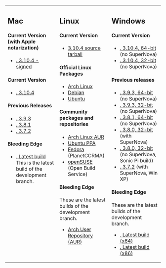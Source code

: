 <table>
    <tbody>
        <tr>
            <td width="32%" valign="top">
                <h2>
                    Mac
                </h2>
                <h4>Current Version (with Apple notarization)</h4>
                <ul class="nodot">
                    <li>
                        <a href="https://github.com/supercollider/supercollider/releases/download/Version-3.10.4/SuperCollider-3.10.4-macOS-signed.zip"><i class="icon-download-alt">.</i> 3.10.4 - signed</a>
                    </li>
                </ul>
                <h4>Current Version</h4>
                <ul class="nodot">
                    <li>
                        <a href="https://github.com/supercollider/supercollider/releases/download/Version-3.10.4/SuperCollider-3.10.4-macOS.zip"><i class="icon-download-alt">.</i> 3.10.4</a>
                    </li>
                </ul>
                <h4>Previous Releases</h4>
                <ul class="nodot">
                    <li>
                        <a href="https://github.com/supercollider/supercollider/releases/download/Version-3.9.3/SuperCollider-3.9.3-macOS.zip"><i class="icon-download-alt">.</i> 3.9.3</a>
                    </li>
                    <li>
                        <a href="https://github.com/supercollider/supercollider/releases/download/Version-3.8.1/SuperCollider-3.8.1-MacOS.zip"><i class="icon-download-alt">.</i> 3.8.1</a>
                    </li>
                    <li>
                        <a href="https://github.com/supercollider/supercollider/releases/download/Version-3.7.2/SuperCollider-OSX-3.7.2.zip"><i class="icon-download-alt">.</i> 3.7.2</a>
                    </li>
                </ul>
                <h4>Bleeding Edge</h4>
                <ul class="nodot">
                    <li>
                        <a href="http://supercollider.s3.amazonaws.com/builds/supercollider/supercollider/osx/develop-latest.html"><i class="icon-download-alt">.</i> Latest build</a><br />
                        This is the latest build of the development branch.
                    </li>
                </ul>
            </td>
            <td width="32%" valign="top">
                <h2>
                    Linux
                </h2>
                <h4>
                    Current Version
                </h4>
                <ul class="nodot">
                    <li>
                        <a href="https://github.com/supercollider/supercollider/releases/download/Version-3.10.4/SuperCollider-3.10.4-Source-linux.tar.bz2">3.10.4 source tarball</a>
                    </li>
                </ul>
                <h4>
                    Official Linux Packages
                </h4>
                <ul class="nodot">
                    <li>
                        <a href="https://www.archlinux.org/packages/community/x86_64/supercollider/">Arch Linux</a>
                    </li>
                    <li>
                        <a href="https://packages.debian.org/search?suite=all&searchon=names&keywords=supercollider">Debian</a>
                    </li>
                    <li>
                        <a href="https://packages.ubuntu.com/search?keywords=supercollider&searchon=names">Ubuntu</a>
                    </li>
                </ul>
                <h4>
                    Community packages and repositories
                </h4>
                <ul>
                    <li>
                        <a href="https://aur.archlinux.org/packages/supercollider-git/">Arch Linux AUR</a>
                    </li>
                    <li>
                        <a href="http://launchpad.net/~supercollider/+archive/ppa">Ubuntu PPA</a>
                    </li>
                    <li>
                        <a href="http://ccrma.stanford.edu/planetccrma/software/">Fedora</a>
                        (PlanetCCRMA)
                    </li>
                    <li>
                        <a href="https://software.opensuse.org/package/supercollider">openSUSE</a>
                        (Open Build Service)
                    </li>
                </ul>
                <h4>Bleeding Edge</h4>
                <p>These are the latest builds of the development branch.</p>
                <ul>
                    <li>
                        <a href="https://aur.archlinux.org/packages/supercollider-git/">Arch User Repository (AUR)</a>
                    </li>
                </ul>
            </td>
            <td width="32%" valign="top">
                <h2>
                    Windows
                </h2>
                <h4>Current Version</h4>
                <ul class="nodot">
                    <li>
                        <a href="https://github.com/supercollider/supercollider/releases/download/Version-3.10.4/SuperCollider-3.10.4_Release-x64-VS-95e9507.exe"><i class="icon-download-alt">.</i> 3.10.4, 64-bit</a> (no SuperNova)<br />
                    </li>
                    <li>
                        <a href="https://github.com/supercollider/supercollider/releases/download/Version-3.10.4/SuperCollider-3.10.4_Release-x86-VS-95e9507.exe"><i class="icon-download-alt">.</i> 3.10.4, 32-bit</a> (no SuperNova)<br />
                    </li>
                </ul>
                <h4>Previous releases</h4>
                <ul class="nodot">
                    <li>
                        <a href="https://github.com/supercollider/supercollider/releases/download/Version-3.9.3/SuperCollider-3.9.3-Windows-x64-VS.exe"><i class="icon-download-alt">.</i> 3.9.3, 64-bit</a> (no SuperNova)<br />
                    </li>
                    <li>
                        <a href="https://github.com/supercollider/supercollider/releases/download/Version-3.9.3/SuperCollider-3.9.3-Windows-x86-VS.exe"><i class="icon-download-alt">.</i> 3.9.3, 32-bit</a> (no SuperNova)<br />
                    </li>
                    <li>
                        <a href="https://github.com/supercollider/supercollider/releases/download/Version-3.8.1/SuperCollider-3.8.1-Windows-x64-VS.exe"><i class="icon-download-alt">.</i> 3.8.1, 64-bit</a> (no SuperNova)<br />
                    </li>
                    <li>
                        <a href="https://github.com/supercollider/supercollider/releases/download/Version-3.8.0/SuperCollider-3.8.0_Windows_32bits_MW_SuperNova_0947edd.exe"><i class="icon-download-alt">.</i> 3.8.0, 32-bit</a> (with SuperNova)<br />
                    </li>
                    <li>
                        <a href="https://github.com/supercollider/supercollider/releases/download/Version-3.8.0/SuperCollider-3.8.0_Windows_32bits_VS_Sonic_Pi_0947edd.exe"><i class="icon-download-alt">.</i> 3.8.0, 32-bit</a> (no SuperNova, Sonic Pi build)<br />
                    </li>
                    <li>
                        <a href="https://github.com/supercollider/supercollider/releases/download/Version-3.7.2/SuperCollider-3.7.2_Release-win32-MinGW-abfba5b.exe"><i class="icon-download-alt">.</i> 3.7.2</a> (with SuperNova, Win XP)<br />
                    </li>
                </ul>
                <h4>Bleeding Edge</h4>
                <p>These are the latest builds of the development branch.</p>
                <ul class="nodot">
                    <li>
                        <a href="http://supercollider.s3.amazonaws.com/builds/supercollider/supercollider/win64/develop-latest.html"><i class="icon-download-alt">.</i> Latest build (x64)</a>
                    </li>
                    <li>
                        <a href="http://supercollider.s3.amazonaws.com/builds/supercollider/supercollider/win32/develop-latest.html"><i class="icon-download-alt">.</i> Latest build (x86)</a>
                    </li>
                </ul>
            </td>
        </tr>
    </tbody>
</table>
